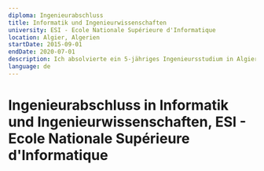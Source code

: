 ```yaml
---
diploma: Ingenieurabschluss
title: Informatik und Ingenieurwissenschaften
university: ESI - Ecole Nationale Supérieure d'Informatique
location: Algier, Algerien
startDate: 2015-09-01
endDate: 2020-07-01
description: Ich absolvierte ein 5-jähriges Ingenieursstudium in Algier, wo ich mein Fachgebiet aufgrund einer lebenslangen Leidenschaft für Softwaretechnik wählte. Während meines Studiums habe ich erfolgreich eine umfangreiche Expertise in der Softwareentwicklung, eingebetteten Systemen, Datenbanktheorie und Operationsforschung entwickelt.
language: de
---
```


# Ingenieurabschluss in Informatik und Ingenieurwissenschaften, ESI - Ecole Nationale Supérieure d'Informatique